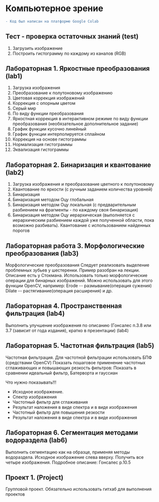 # Компьютерное зрение
```diff
- Код был написан на платформе Google Colab
```
## Тест - проверка остаточных знаний (test)
1. Загрузить изображение
2. Построить гистограмму по каждому из каналов (RGB)

## Лабораторная 1. Яркостные преобразования (lab1)
1. Загрузка изображения
2. Преобразование к полутоновому изображению
3. Цветовая коррекция изображений
  1. Коррекция с опорным цветом
  2. Серый мир
  3. По виду функции преобразования
4. Яркостная коррекция в интерактивном режиме по виду функции преобразования (необязательное дополнительное задание)
  1. График функции кусочно линейный
  2. График функции интерполируется сплайном
5. Коррекция на основе гистограммы
  1. Нормализация гистограммы
  2. Эквализация гистограммы

## Лабораторная 2. Бинаризация и квантование (lab2)
1. Загрузка изображения и преобразование цветного к полутоновому
2. Квантование по яркости (с ручным заданием количества уровней)
3. Бинаризация
  1. Бинаризация методом Оцу глобальная
  2. Бинаризация методом Оцу локальная (с предварительным разбиением на фрагменты - по каждому своя бинаризация)
  3. Бинаризация методом Оцу иерархическая (выполняется с иерархическим разбиением каждой уже полученной  области, пока возможно разбивать). Квантование с использованием найденных порогов

## Лабораторная работа 3. Морфологические преобразования (lab3)

Морфологические преобразования
Следует реализовать выделение проблемных зубьев у шестеренки. Пример разобран на лекции.
Описание есть у Стокмана.
Использовать только морфологические операции для бинарных изображений.
Можно использовать для этого функции OpenCV, например:
Erode -- размывание(операция сужения) 
Dilate -- растягивание(операция расширения)
и др.

## Лабораторная 4. Пространственная фильтрация (lab4)

Выполнить улучшение изображения по описанию (Гонсалес п.3.8 или 3.7 (зависит от года издания), кратко в презентации) (lab4)

## Лабораторная 5. Частотная фильтрация (lab5)

Частотная фильтрация.
Для частотной фильтрации использовать БПФ (средствами OpenCV)
Показать пошаговое применение частотных сглаживающих и повышающих резкость фильтров:
Показать в сравнении идеальный фильтр, Батерворта и гауссиан

Что нужно показывать!!!
- Исходное изображение.
- Спектр изображения
- Частотный фильтр для сглаживания
- Результат наложения в виде спектра и в виде изображения
- Частотный фильтр для повышения резкости
- Результат наложения в виде спектра и в виде изображения

## Лабораторная 6. Сегментация методами водораздела (lab6)

Выполнить сегментацию как на образце, применяя методы водораздела.
Исходное изображение слева вверху. Получить все четыре изображения.
Подробное описание: Гонсалес р.10.5

## Проект 1. (Project)

Групповой проект.
Обязательно использовать гитхаб для выполнения проектов 
